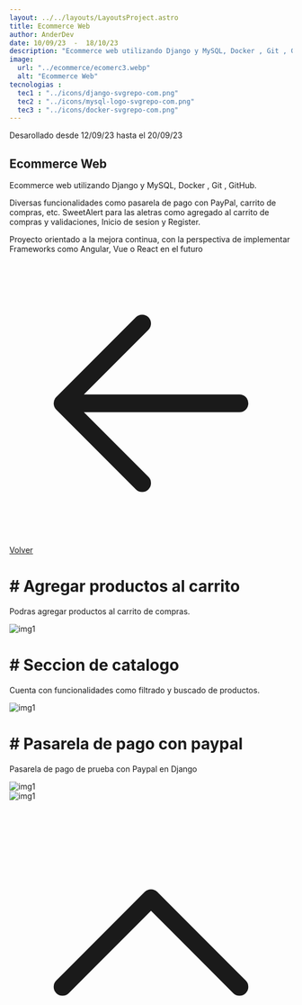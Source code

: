```yaml
---
layout: ../../layouts/LayoutsProject.astro
title: Ecommerce Web
author: AnderDev
date: 10/09/23  -  18/10/23
description: "Ecommerce web utilizando Django y MySQL, Docker , Git , GitHub Diversas funcionalidades como pasarela de pago con PayPal, carrito de compras, etc. Proyecto orientado a la mejora continua, con la perspectiva de implementar Frameworks como Angular, Vue o React en el futuro"
image:
  url: "../ecommerce/ecomerc3.webp"
  alt: "Ecommerce Web"
tecnologias : 
  tec1 : "../icons/django-svgrepo-com.png"
  tec2 : "../icons/mysql-logo-svgrepo-com.png"
  tec3 : "../icons/docker-svgrepo-com.png"
---
```

<p class="mb-5 text-sm text-gray-400">Desarollado desde 12/09/23 hasta el 20/09/23 </p>
<h2 class="text-4xl mb-5 font-bold  text-gray-200">Ecommerce Web</h2>



<div class="pr-5 text-gray-200">
Ecommerce web utilizando Django y MySQL, Docker , Git , GitHub.
<p class="mt-3 text-gray-200">
 Diversas funcionalidades como pasarela de pago con PayPal, carrito de compras, etc.
 SweetAlert para las aletras como agregado al carrito de compras y validaciones, Inicio de sesion y Register.
</p>

<p class="mt-3 text-gray-200">
Proyecto orientado a la mejora continua, con la perspectiva de implementar Frameworks como Angular, Vue o React en el futuro
</p>

<div class="flex gap-5">
<a  href="../" class=" mt-5 flex w-max gap-2 bg-violet-500 px-5 py-2 rounded-xl">
    <svg xmlns="http://www.w3.org/2000/svg" fill="none" viewBox="0 0 24 24" stroke-width="1.5" stroke="currentColor" class="w-6 h-6">
      <path stroke-linecap="round" stroke-linejoin="round" d="M19.5 12h-15m0 0l6.75 6.75M4.5 12l6.75-6.75" />
    </svg>
Volver 
</a>
</div>
</div>
    <div class="flex flex-col justify-center mb-20">
          <h1 class="text-2xl font-bold py-2 mt-5 text-gray-200" id="content"># Agregar productos al carrito</h1>
          <div>
            <p class="mb-10 w-3/4 text-gray-50">
            Podras agregar productos al carrito de compras.
          </p>
          </div>
         <div class="max-2xl:w-full max-2xl:pr-5">
            <img src="../ecommerce/ecomerc1.png" alt="img1" class="rounded-lg">
        </div>
          <h1 class="text-2xl font-bold py-2 mt-5 text-gray-200"># Seccion de catalogo</h1>
           <div>
            <p class="mb-10 w-3/4 text-gray-200">
              Cuenta con funcionalidades como filtrado y buscado de productos.
          </p>
          </div>
         <div class="max-2xl:w-full max-2xl:pr-5">
          <img src="../ecommerce/ecomerc2.png" alt="img1" class="rounded-lg">
          </div>
          <h1 class="text-2xl font-bold mt-5 mb-5 text-gray-200"># Pasarela de pago con paypal</h1>
           <div>
            <p class="mb-10 w-3/4 text-gray-200">
            Pasarela de pago de prueba con Paypal en Django
          </p>
          </div>
         <div class="max-2xl:w-full max-2xl:pr-5">
          <img src="../ecommerce/pago1.png" alt="img1" class="rounded-lg">
          </div>
                   <div class="max-2xl:w-full max-2xl:pr-5">
          <img src="../ecommerce/pago2.png" alt="img1" class="rounded-lg">
          </div>
    </div>
<a href="#home" class="btn btn-outline btn-primary mt-10 flex w-max mb-10 ml-auto mr-10 animate-bounce">
  <svg xmlns="http://www.w3.org/2000/svg" fill="none" viewBox="0 0 24 24" stroke-width="1.5" stroke="currentColor" class="w-6 h-6">
    <path stroke-linecap="round" stroke-linejoin="round" d="M4.5 15.75l7.5-7.5 7.5 7.5" />
  </svg>
</a>
